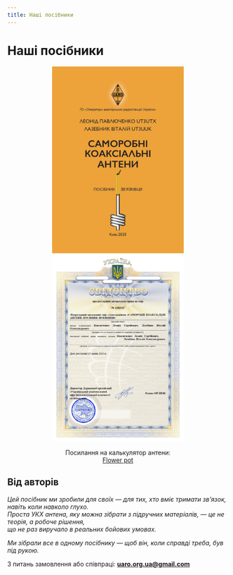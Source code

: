 ```yaml
---
title: Наші посібники
---
```


# Наші посібники

<p align="center">
  <img src="./img/our_tutorial_1.jpg" alt="1" width="300"/>
  <img src="./img/our_tutorial_2.jpg" alt="2" width="300"/>
</p>

<p align="center">
  Посилання на калькулятор антени:<br />
  <a href="/docs/Calculators/flower_pot">Flower pot</a>
</p>

## Від авторів  

_Цей посібник ми зробили для своїх — для тих, хто вміє тримати зв’язок, навіть коли навколо глухо.  
Проста УКХ антена, яку можна зібрати з підручних матеріалів, — це не теорія, а робоче рішення,  
що не раз виручало в реальних бойових умовах._

_Ми зібрали все в одному посібнику — щоб він, коли справді треба, був під рукою._

З питань замовлення або співпраці: **uaro.org.ua@gmail.com**



